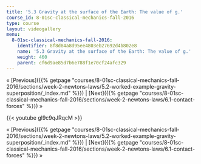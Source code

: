 ```yaml
---
title: '5.3 Gravity at the surface of the Earth: The value of g.'
course_id: 8-01sc-classical-mechanics-fall-2016
type: course
layout: videogallery
menu:
  8-01sc-classical-mechanics-fall-2016:
    identifier: 8f8d84a8d95ee4803eb27692d4b802e8
    name: '5.3 Gravity at the surface of the Earth: The value of g.'
    weight: 460
    parent: cf6d9ae85d7b6e788f1e70cf24afc329
---
```

« [Previous]({{% getpage "courses/8-01sc-classical-mechanics-fall-2016/sections/week-2-newtons-laws/5.2-worked-example-gravity-superposition/_index.md" %}}) | [Next]({{% getpage "courses/8-01sc-classical-mechanics-fall-2016/sections/week-2-newtons-laws/6.1-contact-forces" %}}) »

{{< youtube gl9c9qJRqcM >}}

« [Previous]({{% getpage "courses/8-01sc-classical-mechanics-fall-2016/sections/week-2-newtons-laws/5.2-worked-example-gravity-superposition/_index.md" %}}) | [Next]({{% getpage "courses/8-01sc-classical-mechanics-fall-2016/sections/week-2-newtons-laws/6.1-contact-forces" %}}) »